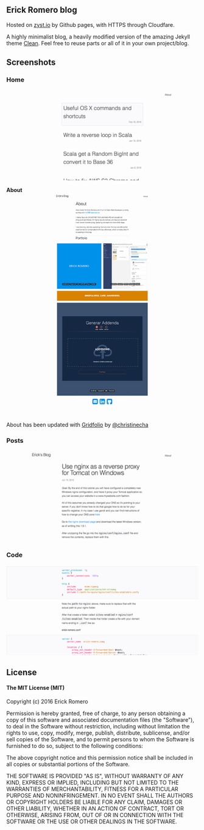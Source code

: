 ## Erick Romero blog

Hosted on [zyst.io](https://zyst.io) by Github pages, with HTTPS through Cloudfare.

A highly minimalist blog, a heavily modified version of the amazing Jekyll theme [Clean](https://github.com/knaman2609/clean). Feel free to reuse parts or all of it in your own project/blog.

## Screenshots

### Home

![Home](/assets/images/readme/home.png)

**About**
![About](/assets/images/readme/about.png)

About has been updated with [Gridfolio](https://github.com/christinecha/gridfolio) by [@christinecha](https://github.com/christinecha)

### Posts

![Post](/assets/images/readme/post.png)

### Code
![Code](/assets/images/readme/code.png)


## License

#### The MIT License (MIT)

Copyright (c) 2016 Erick Romero

Permission is hereby granted, free of charge, to any person obtaining a copy
of this software and associated documentation files (the "Software"), to deal
in the Software without restriction, including without limitation the rights
to use, copy, modify, merge, publish, distribute, sublicense, and/or sell
copies of the Software, and to permit persons to whom the Software is
furnished to do so, subject to the following conditions:

The above copyright notice and this permission notice shall be included in all
copies or substantial portions of the Software.

THE SOFTWARE IS PROVIDED "AS IS", WITHOUT WARRANTY OF ANY KIND, EXPRESS OR
IMPLIED, INCLUDING BUT NOT LIMITED TO THE WARRANTIES OF MERCHANTABILITY,
FITNESS FOR A PARTICULAR PURPOSE AND NONINFRINGEMENT. IN NO EVENT SHALL THE
AUTHORS OR COPYRIGHT HOLDERS BE LIABLE FOR ANY CLAIM, DAMAGES OR OTHER
LIABILITY, WHETHER IN AN ACTION OF CONTRACT, TORT OR OTHERWISE, ARISING FROM,
OUT OF OR IN CONNECTION WITH THE SOFTWARE OR THE USE OR OTHER DEALINGS IN THE
SOFTWARE.
